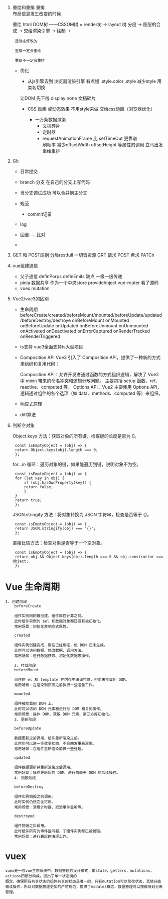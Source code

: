 1. 重绘和重排
    重排  
        布局信息发生改变的时候

    重绘
        html DOM树 ——CSSOM树 = render树
        -> layout 树  分层  -> 图层的合成 
        -> 交给渲染引擎 -> 绘制 -> 

        是动态修改的

        重排一定会重绘  

        重绘不一定会重排 

    - 优化
        - 从js引擎去到 浏览器渲染引擎  有点慢
            .style.color
            .style
            减少style 用类名切换

        让DOM 先下线
            display:none
            文档碎片

        - CSS 动画 或动态效果
            不用style来做 交给css动画（浏览器优化）

            - 一万条数据渲染
                - 文档碎片
                - 定时器
                - requestAnimationFrame 比 setTimeOut 更靠谱    
                    刷帧率
                减少offsetWidth offsetHeight 等属性的调用 立马出发重绘重排

2. GIt
    - 日常提交

    - branch 分支 在自己的分支上写代码

    - 当分支调试成功 可以合并到主分支
    
    - 规范
        - commit记录
    - log   

    - 回退……比对


   - 
3. GET 和   POST区别
    分局restfull 一切皆资源
    GRT 请求
    POST 希求
    PATCh

4. vue组建通信
    - 父子通信 definPorps definEmits  缺点 一级一级传递
    - pinia 数据共享  作为一个中央store
    provide/inject vue-router 看了源码
    - vuex mutation 


5. Vue2/vue3的区别

    - 生命周期
        beforeCreate/created/beforeMount/mounted/beforeUpdate/updated/beforeDestroy/destroye
            onBeforeMount
            onMounted
            onBeforeUpdate
            onUpdated
            onBeforeUnmount
            onUnmounted
            onActivated
            onDeactivated
            onErrorCaptured
            onRenderTracked
            onRenderTriggered
    - ts支持
        vue3全面支持ts大型项目
    - Composition API
        Vue3 引入了 Composition API，提供了一种新的方式来组织和复用代码：

        Composition API：允许开发者通过函数的方式组织逻辑，解决了 Vue2 中 mixin 带来的命名冲突和逻辑分散问题。
        主要包括 setup 函数、ref、reactive、computed 等。
        Options API：Vue2 主要使用 Options API，逻辑通过组件的各个选项（如 data、methods、computed 等）来组织。
    - 响应式原理
    - diff算法

6. 判断空对象

    Object.keys 方法：获取对象的所有键，检查键的长度是否为 0。

        const isEmptyObject = (obj) => {
        return Object.keys(obj).length === 0;
        };
    
    for...in 循环：遍历对象的键，如果能遍历到键，说明对象不为空。

        const isEmptyObject = (obj) => {
        for (let key in obj) {
            if (obj.hasOwnProperty(key)) {
            return false;
            }
        }
        return true;
        };

    JSON.stringify 方法：将对象转换为 JSON 字符串，检查是否等于 {}。


        const isEmptyObject = (obj) => {
        return JSON.stringify(obj) === '{}';
        };

    直接比较方法：检查对象是否等于一个空对象。


        const isEmptyObject = (obj) => {
        return obj && Object.keys(obj).length === 0 && obj.constructor === Object;
        };

# Vue 生命周期
    1. 创建阶段
        beforeCreate

        组件实例刚刚被创建，组件属性计算之前。
        此时组件实例的 $el 和数据对象都还没有被初始化。
        常用场景：初始化非响应式属性。

        created

        组件实例创建完成，属性已经绑定，但 DOM 还未生成。
        此时可以访问数据、修改数据、调用方法。
        常用场景：进行数据获取、初始化数据等操作。

        2. 挂载阶段
        beforeMount

        组件的 el 和 template 在内存中编译完成，但尚未挂载到 DOM。
        常用场景：在渲染到页面之前执行一些准备工作。
        
        mounted

        组件被挂载到 DOM 上。
        此时可以访问 DOM 元素和进行与 DOM 相关的操作。
        常用场景：操作 DOM、获取 DOM 元素、第三方库初始化。
        3. 更新阶段
        
        beforeUpdate

        数据更新之前调用，组件重新渲染之前。
        此时仍可以进一步改变状态，不会触发重新渲染。
        常用场景：在组件重新渲染前做一些处理。
        
        updated

        组件数据更新并重新渲染之后调用。
        常用场景：操作更新后的 DOM、进行依赖于 DOM 的后续操作。
        4. 销毁阶段
        
        beforeDestroy

        组件实例销毁之前调用。
        此时实例仍然完全可用。
        常用场景：清理计时器、取消事件监听等。
        
        destroyed

        组件销毁之后调用。
        此时组件所有的事件监听器、子组件实例都已被销毁。
        常用场景：进行最后的清理工作。

# vuex 
    vuex是一套vue生态系统中，数据管理的设计模式，由state，getters，mutations，actions四部分构成，提出了单一状态树的
    概念，确保所有共享状态的组件共享的状态是唯一的，只有mutation可以修改状态，其他只能做读操作，所以对数据管理更加的严苛规范，提供了modules概念，数据管理可以按模块划分来管理。